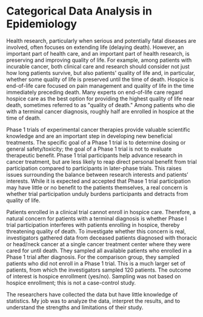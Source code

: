 # Categorical Data Analysis in Epidemiology
 
Health research, particularly when serious and potentially fatal diseases are involved, often focuses on extending life (delaying death).  However, an important part of health care, and an important part of health research, is preserving and improving quality of life.  For example, among patients with incurable cancer, both clinical care and research should consider not just how long patients survive, but also patients' quality of life and, in particular, whether some quality of life is preserved until the time of death.  Hospice is end-of-life care focused on pain management and quality of life in the time immediately preceding death.  Many experts on end-of-life care regard hospice care as the best option for providing the highest quality of life near death, sometimes referred to as "quality of death."  Among patients who die with a terminal cancer diagnosis, roughly half are enrolled in hospice at the time of death.

Phase 1 trials of experimental cancer therapies provide valuable scientific knowledge and are an important step in developing new beneficial treatments. The specific goal of a Phase 1 trial is to determine dosing or general safety/toxicity; the goal of a Phase 1 trial is not to evaluate therapeutic benefit. Phase 1 trial participants help advance research in cancer treatment, but are less likely to reap direct personal benefit from trial participation compared to participants in later-phase trials. This raises issues surrounding the balance between research interests and patients’ interests. While it is expected and accepted that Phase 1 trial participation may have little or no benefit to the patients themselves, a real concern is whether trial participation unduly burdens participants and detracts from quality of life.

Patients enrolled in a clinical trial cannot enroll in hospice care.  Therefore, a natural concern for patients with a terminal diagnosis is whether Phase I trial participation interferes with patients enrolling in hospice, thereby threatening quality of death.  To investigate whether this concern is real, investigators gathered data from deceased patients diagnosed with thoracic or head/neck cancer at a single cancer treatment center where they were cared for until death.  They sampled all available patients who enrolled in a Phase 1 trial after diagnosis.  For the comparison group, they sampled patients who did not enroll in a Phase 1 trial.  This is a much larger set of patients, from which the investigators sampled 120 patients.  The outcome of interest is hospice enrollment (yes/no).  Sampling was not based on hospice enrollment; this is not a case-control study.

The researchers have collected the data but have little knowledge of statistics.  My job was to analyze the data, interpret the results, and to understand the strengths and limitations of their study.
